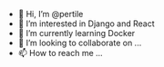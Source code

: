 - 👋 Hi, I’m @pertile
- 👀 I’m interested in Django and React
- 🌱 I’m currently learning Docker
- 💞️ I’m looking to collaborate on ...
- 📫 How to reach me ...

<!---
pertile/pertile is a ✨ special ✨ repository because its `README.md` (this file) appears on your GitHub profile.
You can click the Preview link to take a look at your changes.
--->
